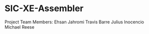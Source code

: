SIC-XE-Assembler
================

Project Team Members:
Ehsan Jahromi
Travis Barre
Julius Inocencio
Michael Reese
